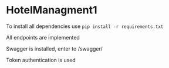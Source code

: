 # HotelManagment1

To install all dependencies use `pip install -r requirements.txt`

All endpoints are implemented 

Swagger is installed, enter to /swagger/

Token authentication is used
